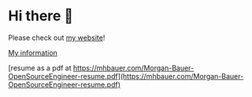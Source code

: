 # Hi there 👋

Please check out [my website](https://mhbauer.com//)!

[My information](https://mhbauer.com/resume/)

[resume as a pdf at https://mhbauer.com/Morgan-Bauer-OpenSourceEngineer-resume.pdf](https://mhbauer.com/Morgan-Bauer-OpenSourceEngineer-resume.pdf)

<!--
**MHBauer/MHBauer** is a ✨ _special_ ✨ repository because its `README.md` (this file) appears on your GitHub profile.

Here are some ideas to get you started:

- 🔭 I’m currently working on ...
- 🌱 I’m currently learning ...
- 👯 I’m looking to collaborate on ...
- 🤔 I’m looking for help with ...
- 💬 Ask me about ...
- 📫 How to reach me: ...
- 😄 Pronouns: ...
- ⚡ Fun fact: ...
-->
